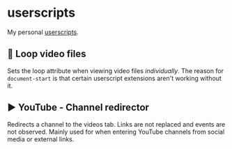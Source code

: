 # userscripts

My personal [userscripts](https://en.wikipedia.org/wiki/Userscript).

🔁 Loop video files
------
Sets the loop attribute when viewing video files *individually*. The reason for `document-start` is that certain userscript extensions aren't working without it.

▶️ YouTube - Channel redirector
------
Redirects a channel to the videos tab. Links are not replaced and events are not observed. Mainly used for when entering YouTube channels from social media or external links.
